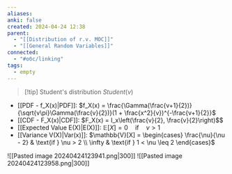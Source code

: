```yaml
---
aliases: 
anki: false
created: 2024-04-24 12:38
parent:
  - "[[Distribution of r.v. MOC]]"
  - "[[General Random Variables]]"
connected:
  - "#обс/linking"
tags:
  - empty
---
```

> [!tip] Student's distribution $Student(v)$
- [[PDF - f_X(x)|PDF]]: $f_X(x) = \frac{\Gamma(\frac{v+1}{2})}{\sqrt{v\pi}\Gamma(\frac{v}{2})}(1 + \frac{x^2}{v})^{-\frac{v+1}{2}}$
- [[CDF - F_X(x)|CDF]]: $F_X(x) = I_x\left(\frac{v}{2}, \frac{v}{2}\right)$$
- [[Expected Value E(X)|E(X)]]: $\mathbb{E}[X] = 0 \quad \text{if} \quad v > 1$
- [[Variance V(X)|Var(x)]]: $\mathbb{V}[X] = \begin{cases}  \frac{\nu}{\nu - 2} & \text{if } \nu > 2 \\ \infty & \text{if } 1 < \nu \leq 2 \end{cases}$

![[Pasted image 20240424123941.png|300]]
![[Pasted image 20240424123958.png|300]]